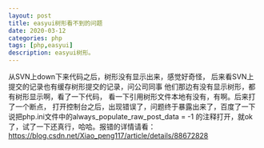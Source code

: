 ```yaml
---
layout: post
title: easyui树形看不到的问题
date: 2020-03-12
categories: php
tags: [php,easyui]
description: easyui树形。
---
```

从SVN上down下来代码之后，树形没有显示出来，感觉好奇怪，
后来看SVN上提交的记录也有缓存树形提交的记录，问公司同事
他们那边有没有显示树形，都有树形显示啊，看了一下代码，
看一下引用树形文件本地有没有，有啊。后来打了一个断点，
打开控制台之后，出现错误了，问题终于暴露出来了，百度了一下
说把php.ini文件中的always_populate_raw_post_data = -1
的注释打开，就ok了，试了一下还真行，哈哈。报错的详情请看：
https://blog.csdn.net/Xiao_peng117/article/details/88672828
